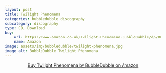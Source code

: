 ```yaml
---
layout: post
title: Twilight Phenomena
categories: bubbledubble discography
subcategory: discography
type: CD, Download
buy:
  - url: https://www.amazon.co.uk/Twilight-Phenomena-BubbleDubble/dp/B004RAJE56
    name: Amazon
image: assets/img/bubbledubble/twilight-phenomena.jpg
image_alt: BubbleDubble Twilight Phenomena
---
```

<p style="text-align: center;">
  <a href="https://www.amazon.co.uk/Twilight-Phenomena-BubbleDubble/dp/B004RAJE56"  target="_blank" rel="noopener noreferrer">Buy Twilight Phenomena by BubbleDubble on Amazon</a>
</p>
